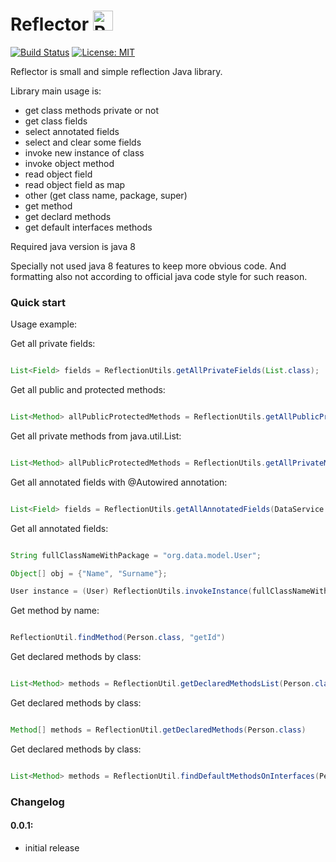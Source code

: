 # Reflector <img src="https://www.svgrepo.com/show/144446/mirror-horizontally.svg" height="32px" alt="Reflector" />

[![Build Status](https://app.travis-ci.com/alxkm/reflector.svg?branch=master)](https://app.travis-ci.com/alxkm/reflector)
[![License: MIT](https://img.shields.io/badge/License-MIT-yellow.svg)](https://opensource.org/licenses/MIT)

Reflector is small and simple reflection Java library.

Library main usage is:
- get class methods private or not
- get class fields
- select annotated fields
- select and clear some fields
- invoke new instance of class
- invoke object method
- read object field
- read object field as map
- other (get class name, package, super)
- get method
- get declard methods
- get default interfaces methods

Required java version is java 8

Specially not used java 8 features to keep more obvious code.
And formatting also not according to official java code style for such reason.

### Quick start


Usage example:

Get all private fields:

```java

List<Field> fields = ReflectionUtils.getAllPrivateFields(List.class);

```
Get all public and protected methods:

```java

List<Method> allPublicProtectedMethods = ReflectionUtils.getAllPublicProtectedMethods(List.class);

```
Get all private methods from java.util.List:

```java

List<Method> allPublicProtectedMethods = ReflectionUtils.getAllPrivateMethods(List.class);

```

Get all annotated fields with @Autowired annotation:

```java

List<Field> fields = ReflectionUtils.getAllAnnotatedFields(DataService.class, Autowired.class);

```

Get all annotated fields:

```java

String fullClassNameWithPackage = "org.data.model.User";

Object[] obj = {"Name", "Surname"};

User instance = (User) ReflectionUtils.invokeInstance(fullClassNameWithPackage, obj);

```

Get method by name:

```java

ReflectionUtil.findMethod(Person.class, "getId")

```
Get declared methods by class:

```java

List<Method> methods = ReflectionUtil.getDeclaredMethodsList(Person.class)

```

Get declared methods by class:

```java

Method[] methods = ReflectionUtil.getDeclaredMethods(Person.class)

```

Get declared methods by class:

```java

List<Method> methods = ReflectionUtil.findDefaultMethodsOnInterfaces(Person.class)

```

### Changelog

#### 0.0.1:
- initial release
